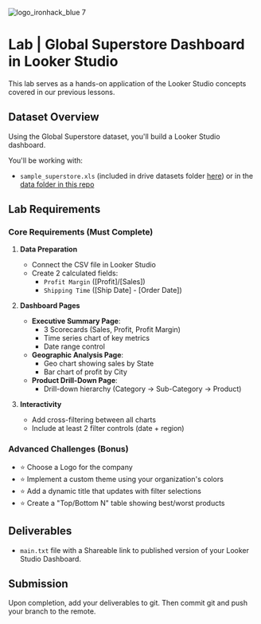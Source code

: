 ![logo_ironhack_blue 7](https://user-images.githubusercontent.com/23629340/40541063-a07a0a8a-601a-11e8-91b5-2f13e4e6b441.png)

# Lab | Global Superstore Dashboard in Looker Studio 

This lab serves as a hands-on application of the Looker Studio concepts covered in our previous lessons.

## Dataset Overview  

Using the Global Superstore dataset, you'll build a Looker Studio dashboard.  

You'll be working with:  
- `sample_superstore.xls` (included in drive datasets folder [here](https://docs.google.com/spreadsheets/d/1EKlKhvkqcG6DE4vhPuYg0G2neIU-EB08/edit?usp=sharing&ouid=103598963919852099637&rtpof=true&sd=true))  or in the [data folder in this repo](./data)

## Lab Requirements  

### Core Requirements (Must Complete)  

1. **Data Preparation**  
   - Connect the CSV file in Looker Studio  
   - Create 2 calculated fields:  
     - `Profit Margin` ([Profit]/[Sales])  
     - `Shipping Time` ([Ship Date] - [Order Date])  

2. **Dashboard Pages**  
   - **Executive Summary Page**:  
     - 3 Scorecards (Sales, Profit, Profit Margin)  
     - Time series chart of key metrics  
     - Date range control  
   - **Geographic Analysis Page**:  
     - Geo chart showing sales by State  
     - Bar chart of profit by City  
   - **Product Drill-Down Page**:  
     - Drill-down hierarchy (Category → Sub-Category → Product)  

3. **Interactivity**  
   - Add cross-filtering between all charts  
   - Include at least 2 filter controls (date + region)  

### Advanced Challenges (Bonus) 

- ⭐ Choose a Logo for the company  
- ⭐ Implement a custom theme using your organization's colors  
- ⭐ Add a dynamic title that updates with filter selections  
- ⭐ Create a "Top/Bottom N" table showing best/worst products  

## Deliverables

- `main.txt` file with a Shareable link to published version of your Looker Studio Dashboard.

## Submission

Upon completion, add your deliverables to git. Then commit git and push your branch to the remote.